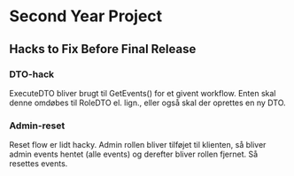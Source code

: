 Second Year Project
=====

Hacks to Fix Before Final Release
-----

### DTO-hack
ExecuteDTO bliver brugt til GetEvents() for et givent workflow. 
Enten skal denne omdøbes til RoleDTO el. lign., eller også skal der oprettes en ny DTO. 

### Admin-reset
Reset flow er lidt hacky. Admin rollen bliver tilføjet til klienten, så bliver admin events hentet (alle events) og derefter bliver rollen fjernet. Så resettes events.

